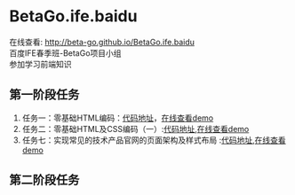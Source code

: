 # BetaGo.ife.baidu    
在线查看: http://beta-go.github.io/BetaGo.ife.baidu    
百度IFE春季班-BetaGo项目小组    
参加学习前端知识

## 第一阶段任务

1. 任务一：零基础HTML编码：[代码地址](https://github.com/Beta-Go/BetaGo.ife.baidu/tree/gh-pages/Spring/Stage1/Task1)，[在线查看demo](http://beta-go.github.io/BetaGo.ife.baidu/Spring/Stage1/Task1/index.html)
2. 任务二：零基础HTML及CSS编码（一）:[代码地址](https://github.com/Beta-Go/BetaGo.ife.baidu/tree/gh-pages/Spring/Stage1/Task2),[在线查看demo](http://beta-go.github.io/BetaGo.ife.baidu/Spring/Stage1/Task2/index.html)
3. 任务七：实现常见的技术产品官网的页面架构及样式布局 :[代码地址](https://github.com/Beta-Go/BetaGo.ife.baidu/tree/gh-pages/Spring/Stage1/Task7),[在线查看demo](http://beta-go.github.io/BetaGo.ife.baidu/Spring/Stage1/Task7/index.html)
## 第二阶段任务

